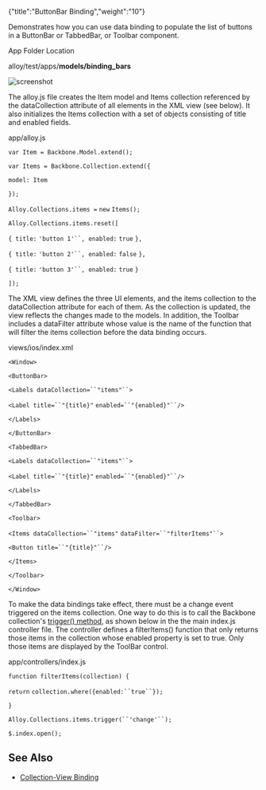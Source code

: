 {"title":"ButtonBar Binding","weight":"10"}

Demonstrates how you can use data binding to populate the list of buttons in a ButtonBar or TabbedBar, or Toolbar component.

App Folder Location

alloy/test/apps/**models/binding\_bars**

![screenshot](/Images/appc/download/attachments/41846546/screenshot.png)

The alloy.js file creates the Item model and Items collection referenced by the dataCollection attribute of all elements in the XML view (see below). It also initializes the Items collection with a set of objects consisting of title and enabled fields.

app/alloy.js

`var Item = Backbone.Model.extend();`

`var Items = Backbone.Collection.extend({`

`model: Item`

`});`

`Alloy.Collections.items =` `new` `Items();`

`Alloy.Collections.items.reset([`

`{ title:` `'button 1'``, enabled:` `true` `},`

`{ title:` `'button 2'``, enabled:` `false` `},`

`{ title:` `'button 3'``, enabled:` `true` `}`

`]);`

The XML view defines the three UI elements, and the items collection to the dataCollection attribute for each of them. As the collection is updated, the view reflects the changes made to the models. In addition, the Toolbar includes a dataFilter attribute whose value is the name of the function that will filter the items collection before the data binding occurs.

views/ios/index.xml

`<Window>`

`<ButtonBar>`

`<Labels dataCollection=``"items"``>`

`<Label title=``"{title}"` `enabled=``"{enabled}"``/>`

`</Labels>`

`</ButtonBar>`

`<TabbedBar>`

`<Labels dataCollection=``"items"``>`

`<Label title=``"{title}"` `enabled=``"{enabled}"``/>`

`</Labels>`

`</TabbedBar>`

`<Toolbar>`

`<Items dataCollection=``"items"` `dataFilter=``"filterItems"``>`

`<Button title=``"{title}"``/>`

`</Items>`

`</Toolbar>`

`</Window>`

To make the data bindings take effect, there must be a change event triggered on the items collection. One way to do this is to call the Backbone collection's [trigger() method](http://docs.appcelerator.com/backbone/0.9.2/#Events-trigger), as shown below in the the main index.js controller file. The controller defines a filterItems() function that only returns those items in the collection whose enabled property is set to true. Only those items are displayed by the ToolBar control.

app/controllers/index.js

`function filterItems(collection) {`

`return` `collection.where({enabled:``true``});`

`}`

`Alloy.Collections.items.trigger(``'change'``);`

`$.index.open();`

## See Also

* [Collection-View Binding](#undefined)
